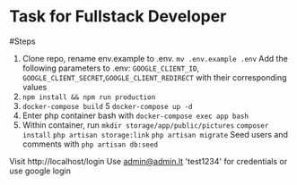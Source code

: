 # Task for Fullstack Developer

#Steps

1. Clone repo, rename env.example to .env. `mv .env.example .env` 
Add the following parameters to .env:
`GOOGLE_CLIENT_ID`, `GOOGLE_CLIENT_SECRET`,`GOOGLE_CLIENT_REDIRECT` with their corresponding values
2. `npm install && npm run production`
3. `docker-compose build`
5 `docker-compose up -d`
4. Enter php container bash with `docker-compose exec app bash`
5. Within container, run 
`mkdir storage/app/public/pictures`
`composer install`
`php artisan storage:link`
`php artisan migrate`
Seed users and comments with `php artisan db:seed`

Visit http://localhost/login
Use admin@admin.lt 'test1234' for credentials or use google login
